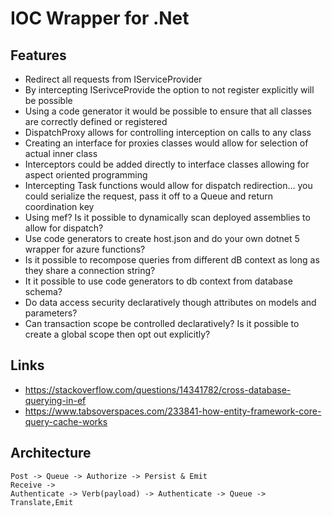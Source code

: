 # IOC Wrapper for .Net

## Features

- Redirect all requests from IServiceProvider
- By intercepting ISerivceProvide the option to not register explicitly will be possible
- Using a code generator it would be possible to ensure that all  classes are correctly defined or registered
- DispatchProxy allows for controlling interception on calls to any class
- Creating an interface for proxies classes would allow for selection of actual inner class
- Interceptors could be added directly to interface classes allowing for aspect oriented programming
- Intercepting Task functions would allow for dispatch redirection… you could serialize the request, pass it off to a Queue and return coordination key
- Using mef? Is it possible to dynamically scan deployed assemblies to allow for dispatch?
- Use code generators to create host.json and do your own dotnet 5 wrapper for azure functions?
- Is it possible to recompose queries from different dB context as long as they share a connection string?
- It it possible to use code generators to db context from database schema?
- Do data access security declaratively though attributes on  models and parameters?
- Can transaction scope be controlled declaratively? Is it possible to create a global scope then opt out explicitly?

## Links

- https://stackoverflow.com/questions/14341782/cross-database-querying-in-ef
- https://www.tabsoverspaces.com/233841-how-entity-framework-core-query-cache-works

## Architecture

    Post -> Queue -> Authorize -> Persist & Emit
    Receive -> 
    Authenticate -> Verb(payload) -> Authenticate -> Queue -> Translate,Emit
